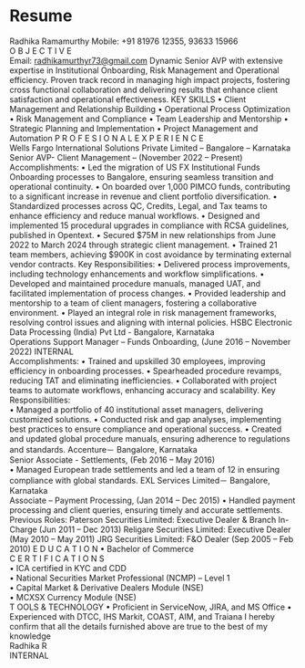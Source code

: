 # Resume
Radhika Ramamurthy 
Mobile: +91 81976 12355, 93633 15966          
O B J E C T I V E  
Email: radhikamurthyr73@gmail.com 
Dynamic Senior AVP with extensive expertise in Institutional Onboarding, Risk Management and Operational 
efficiency. Proven track record in managing high impact projects, fostering cross functional collaboration and 
delivering results that enhance client satisfaction and operational effectiveness. 
KEY SKILLS 
• Client Management and Relationship Building 
• Operational Process Optimization 
• Risk Management and Compliance 
• Team Leadership and Mentorship 
• Strategic Planning and Implementation 
• Project Management and Automation 
P R O F E S I O N A L  E X P E R I E N C E  
Wells Fargo International Solutions Private Limited – Bangalore – Karnataka 
Senior AVP- Client Management – (November 2022 – Present) 
Accomplishments: 
• Led the migration of US FX Institutional Funds Onboarding processes to Bangalore, ensuring seamless 
transition and operational continuity. 
• On boarded over 1,000 PIMCO funds, contributing to a significant increase in revenue and client portfolio 
diversification. 
• Standardized processes across QC, Credits, Legal, and Tax teams to enhance efficiency and reduce manual 
workflows. 
• Designed and implemented 15 procedural upgrades in compliance with RCSA guidelines, published in 
Opentext. 
• Secured $75M in new relationships from June 2022 to March 2024 through strategic client management. 
• Trained 21 team members, achieving $900K in cost avoidance by terminating external vendor contracts. 
Key Responsibilities: 
• Delivered process improvements, including technology enhancements and workflow simplifications. 
• Developed and maintained procedure manuals, managed UAT, and facilitated implementation of process 
changes. 
• Provided leadership and mentorship to a team of client managers, fostering a collaborative environment. 
• Played an integral role in risk management frameworks, resolving control issues and aligning with internal 
policies. 
HSBC Electronic Data Processing (India) Pvt Ltd - Bangalore, Karnataka   
Operations Support Manager – Funds Onboarding, (June 2016 – November 2022) 
INTERNAL  
Accomplishments: 
• Trained and upskilled 30 employees, improving efficiency in onboarding processes. 
• Spearheaded procedure revamps, reducing TAT and eliminating inefficiencies. 
• Collaborated with project teams to automate workflows, enhancing accuracy and scalability. 
Key Responsibilities:  
• Managed a portfolio of 40 institutional asset managers, delivering customized solutions. 
• Conducted risk and gap analyses, implementing best practices to ensure compliance and operational 
success. 
• Created and updated global procedure manuals, ensuring adherence to regulations and standards. 
Accenture－ Bangalore, Karnataka    
Senior Associate - Settlements, (Feb 2016 – May 2016)  
• Managed European trade settlements and led a team of 12 in ensuring compliance with global standards. 
EXL Services Limited－ Bangalore, Karnataka    
Associate – Payment Processing, (Jan 2014 – Dec 2015) 
• Handled payment processing and client queries, ensuring timely and accurate settlements. 
Previous Roles: 
Paterson Securities Limited: Executive Dealer & Branch In-Charge (Jun 2011 – Dec 2013) 
Religare Securities Limited: Executive Dealer (May 2010 – May 2011) 
JRG Securities Limited: F&O Dealer (Sep 2005 – Feb 2010) 
E D U C A T I O N 
• Bachelor of Commerce  
C E R T I F I C A T I O N S  
• ICA certified in KYC and CDD  
• National Securities Market Professional (NCMP) – Level 1  
• Capital Market & Derivative Dealers Module (NSE)  
• MCXSX Currency Module (NSE)  
T OOLS & TECHNOLOGY 
• Proficient in ServiceNow, JIRA, and MS Office 
• Experienced with DTCC, IHS Markit, COAST, AIM, and Traiana 
I hereby confirm that all the details furnished above are true to the best of my knowledge  
Radhika R  
INTERNAL  
